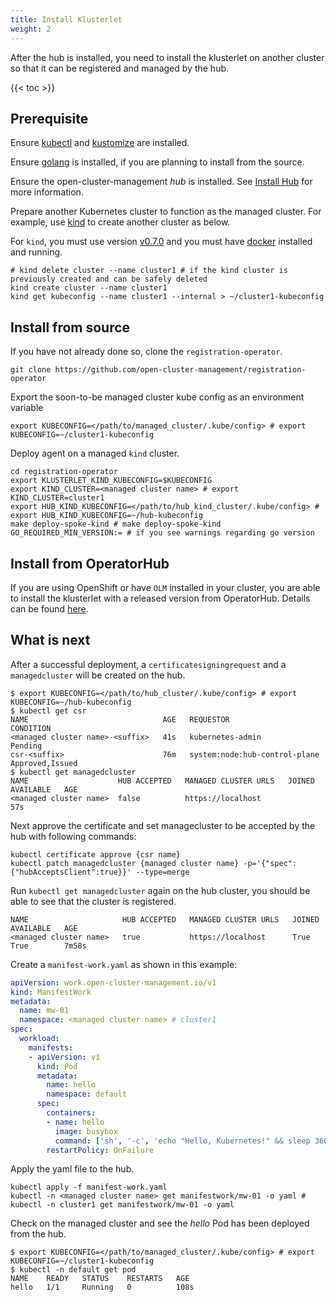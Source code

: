 ```yaml
---
title: Install Klusterlet
weight: 2
---
```


After the hub is installed, you need to install the klusterlet on another cluster so that it can be registered and managed by the hub.

<!-- spellchecker-disable -->

{{< toc >}}

<!-- spellchecker-enable -->

## Prerequisite

Ensure [kubectl](https://kubernetes.io/docs/tasks/tools/install-kubectl) and [kustomize](https://kubernetes-sigs.github.io/kustomize/installation) are installed.

Ensure [golang](https://golang.org/doc/install) is installed, if you are planning to install from the source.

Ensure the open-cluster-management _hub_ is installed. See [Install Hub](install-hub.md) for more information.

Prepare another Kubernetes cluster to function as the managed cluster. For example, use [kind](https://kind.sigs.k8s.io/docs/user/quick-start) to create another cluster as below.

For `kind`, you must use version [v0.7.0](https://github.com/kubernetes-sigs/kind/releases/tag/v0.7.0) and you must have [docker](https://docs.docker.com/get-started) installed and running.

```Shell
# kind delete cluster --name cluster1 # if the kind cluster is previously created and can be safely deleted
kind create cluster --name cluster1
kind get kubeconfig --name cluster1 --internal > ~/cluster1-kubeconfig
```

## Install from source

If you have not already done so, clone the `registration-operator`.

```Shell
git clone https://github.com/open-cluster-management/registration-operator
```

Export the soon-to-be managed cluster kube config as an environment variable

```Shell
export KUBECONFIG=</path/to/managed_cluster/.kube/config> # export KUBECONFIG=~/cluster1-kubeconfig
```

Deploy agent on a managed `kind` cluster.

```Shell
cd registration-operator
export KLUSTERLET_KIND_KUBECONFIG=$KUBECONFIG
export KIND_CLUSTER=<managed cluster name> # export KIND_CLUSTER=cluster1
export HUB_KIND_KUBECONFIG=</path/to/hub_kind_cluster/.kube/config> # export HUB_KIND_KUBECONFIG=~/hub-kubeconfig
make deploy-spoke-kind # make deploy-spoke-kind GO_REQUIRED_MIN_VERSION:= # if you see warnings regarding go version
```

## Install from OperatorHub
If you are using OpenShift or have `OLM` installed in your cluster, you are able to install the klusterlet with a released version from OperatorHub. Details can be found [here](https://operatorhub.io/operator/klusterlet).

## What is next

After a successful deployment, a `certificatesigningrequest` and a `managedcluster` will
be created on the hub.

```Shell
$ export KUBECONFIG=</path/to/hub_cluster/.kube/config> # export KUBECONFIG=~/hub-kubeconfig
$ kubectl get csr
NAME                              AGE   REQUESTOR                       CONDITION
<managed cluster name>-<suffix>   41s   kubernetes-admin                Pending
csr-<suffix>                      76m   system:node:hub-control-plane   Approved,Issued
$ kubectl get managedcluster
NAME                    HUB ACCEPTED   MANAGED CLUSTER URLS   JOINED   AVAILABLE   AGE
<managed cluster name>  false          https://localhost                           57s
```

Next approve the certificate and set managecluster to be accepted by the hub with following commands:

```Shell
kubectl certificate approve {csr name}
kubectl patch managedcluster {managed cluster name} -p='{"spec":{"hubAcceptsClient":true}}' --type=merge
```

Run `kubectl get managedcluster` again on the hub cluster, you should be able to see that the cluster is registered.

```Shell
NAME                     HUB ACCEPTED   MANAGED CLUSTER URLS   JOINED   AVAILABLE   AGE
<managed cluster name>   true           https://localhost      True     True        7m58s
```

Create a `manifest-work.yaml` as shown in this example:

```yaml
apiVersion: work.open-cluster-management.io/v1
kind: ManifestWork
metadata:
  name: mw-01
  namespace: <managed cluster name> # cluster1
spec:
  workload:
    manifests:
    - apiVersion: v1
      kind: Pod
      metadata:
        name: hello
        namespace: default
      spec:
        containers:
        - name: hello
          image: busybox
          command: ['sh', '-c', 'echo "Hello, Kubernetes!" && sleep 3600']
        restartPolicy: OnFailure
```

Apply the yaml file to the hub.

```Shell
kubectl apply -f manifest-work.yaml
kubectl -n <managed cluster name> get manifestwork/mw-01 -o yaml # kubectl -n cluster1 get manifestwork/mw-01 -o yaml
```

Check on the managed cluster and see the _hello_ Pod has been deployed from the hub.

```Shell
$ export KUBECONFIG=</path/to/managed_cluster/.kube/config> # export KUBECONFIG=~/cluster1-kubeconfig
$ kubectl -n default get pod
NAME    READY   STATUS    RESTARTS   AGE
hello   1/1     Running   0          108s
```
